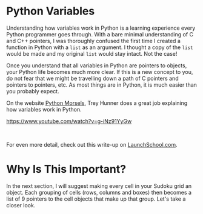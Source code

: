 # Python Variables

Understanding how variables work in Python is a learning experience every Python programmer goes through. With a bare minimal understanding of C and C++ pointers, I was thoroughly confused the first time I created a function in Python with a `list` as an argument. I thought a copy of the `list` would be made and my original `list` would stay intact. Not the case!

Once you understand that all variables in Python are pointers to objects, your Python life becomes much more clear. If this is a new concept to you, do not fear that we might be travelling down a path of C pointers and pointers to pointers, etc. As most things are in Python, it is much easier than you probably expect.

On the website [Python Morsels](https://www.pythonmorsels.com/variables-are-pointers/), Trey Hunner does a great job explaining how variables work in Python.

https://www.youtube.com/watch?v=g-iNz91YyGw

<BR>

For even more detail, check out this write-up on [LaunchSchool.com](https://launchschool.com/books/python/read/variables_pointers).

# Why Is This Important?

In the next section, I will suggest making every cell in your Sudoku grid an object. Each grouping of cells (rows, columns and boxes) then becomes a list of 9 pointers to the cell objects that make up that group. Let's take a closer look.
